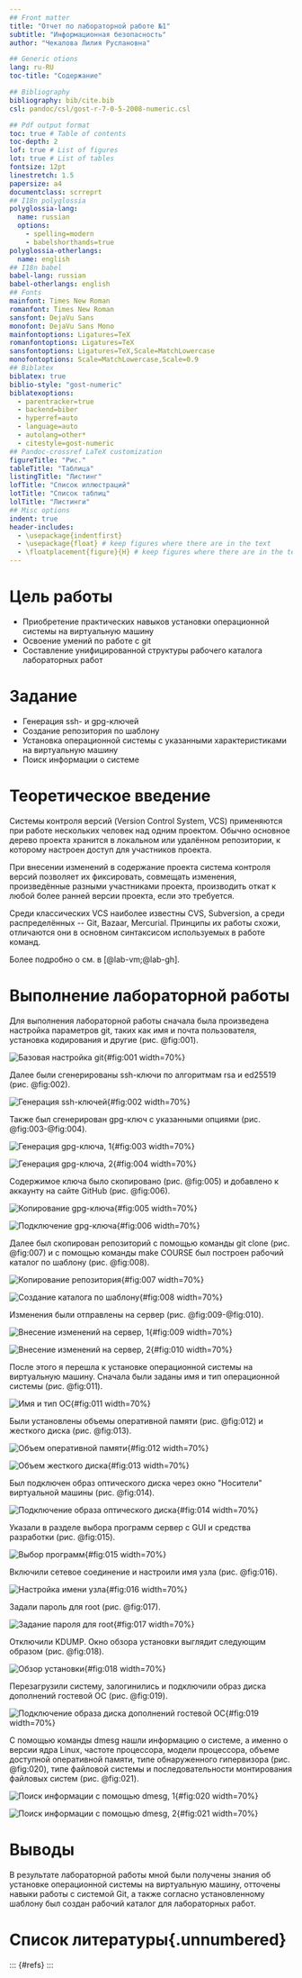 ```yaml
---
## Front matter
title: "Отчет по лабораторной работе №1"
subtitle: "Информационная безопасность"
author: "Чекалова Лилия Руслановна"

## Generic otions
lang: ru-RU
toc-title: "Содержание"

## Bibliography
bibliography: bib/cite.bib
csl: pandoc/csl/gost-r-7-0-5-2008-numeric.csl

## Pdf output format
toc: true # Table of contents
toc-depth: 2
lof: true # List of figures
lot: true # List of tables
fontsize: 12pt
linestretch: 1.5
papersize: a4
documentclass: scrreprt
## I18n polyglossia
polyglossia-lang:
  name: russian
  options:
	- spelling=modern
	- babelshorthands=true
polyglossia-otherlangs:
  name: english
## I18n babel
babel-lang: russian
babel-otherlangs: english
## Fonts
mainfont: Times New Roman
romanfont: Times New Roman
sansfont: DejaVu Sans
monofont: DejaVu Sans Mono
mainfontoptions: Ligatures=TeX
romanfontoptions: Ligatures=TeX
sansfontoptions: Ligatures=TeX,Scale=MatchLowercase
monofontoptions: Scale=MatchLowercase,Scale=0.9
## Biblatex
biblatex: true
biblio-style: "gost-numeric"
biblatexoptions:
  - parentracker=true
  - backend=biber
  - hyperref=auto
  - language=auto
  - autolang=other*
  - citestyle=gost-numeric
## Pandoc-crossref LaTeX customization
figureTitle: "Рис."
tableTitle: "Таблица"
listingTitle: "Листинг"
lofTitle: "Список иллюстраций"
lotTitle: "Список таблиц"
lolTitle: "Листинги"
## Misc options
indent: true
header-includes:
  - \usepackage{indentfirst}
  - \usepackage{float} # keep figures where there are in the text
  - \floatplacement{figure}{H} # keep figures where there are in the text
---
```


# Цель работы

- Приобретение практических навыков установки операционной системы на виртуальную машину
- Освоение умений по работе с git
- Составление унифицированной структуры рабочего каталога лабораторных работ

# Задание

- Генерация ssh- и gpg-ключей
- Создание репозитория по шаблону
- Установка операционной системы с указанными характеристиками на виртуальную машину
- Поиск информации о системе

# Теоретическое введение

Системы контроля версий (Version Control System, VCS) применяются при работе нескольких человек над одним проектом. Обычно основное дерево проекта хранится в локальном или удалённом репозитории, к которому настроен доступ для участников проекта.

При внесении изменений в содержание проекта система контроля версий позволяет их фиксировать, совмещать изменения, произведённые разными участниками проекта, производить откат к любой более ранней версии проекта, если это требуется.

Среди классических VCS наиболее известны CVS, Subversion, а среди распределённых -- Git, Bazaar, Mercurial. Принципы их работы схожи, отличаются они в основном синтаксисом используемых в работе команд.

Более подробно о см. в [@lab-vm;@lab-gh].

# Выполнение лабораторной работы

Для выполнения лабораторной работы сначала была произведена настройка параметров git, таких как имя и почта пользователя, установка кодирования и другие (рис. @fig:001).

![Базовая настройка git](image/1.png){#fig:001 width=70%}

Далее были сгенерированы ssh-ключи по алгоритмам rsa и ed25519 (рис. @fig:002).

![Генерация ssh-ключей](image/2.png){#fig:002 width=70%}

Также был сгенерирован gpg-ключ с указанными опциями (рис. @fig:003-@fig:004).

![Генерация gpg-ключа, 1](image/3.png){#fig:003 width=70%}

![Генерация gpg-ключа, 2](image/4.png){#fig:004 width=70%}

Содержимое ключа было скопировано (рис. @fig:005) и добавлено к аккаунту на сайте GitHub (рис. @fig:006).

![Копирование gpg-ключа](image/5.png){#fig:005 width=70%}

![Подключение gpg-ключа](image/6.png){#fig:006 width=70%}

Далее был скопирован репозиторий с помощью команды git clone (рис. @fig:007) и с помощью команды make COURSE был построен рабочий каталог по шаблону (рис. @fig:008).

![Копирование репозитория](image/7.png){#fig:007 width=70%}

![Создание каталога по шаблону](image/8.png){#fig:008 width=70%}

Изменения были отправлены на сервер (рис. @fig:009-@fig:010).

![Внесение изменений на сервер, 1](image/9.png){#fig:009 width=70%}

![Внесение изменений на сервер, 2](image/10.png){#fig:010 width=70%}

После этого я перешла к установке операционной системы на виртуальную машину. Сначала были заданы имя и тип операционной системы (рис. @fig:011).

![Имя и тип ОС](image/11.png){#fig:011 width=70%}

Были установлены объемы оперативной памяти (рис. @fig:012) и жесткого диска (рис. @fig:013).

![Объем оперативной памяти](image/12.png){#fig:012 width=70%}

![Объем жесткого диска](image/13.png){#fig:013 width=70%}

Был подключен образ оптического диска через окно "Носители" виртуальной машины (рис. @fig:014).

![Подключение образа оптического диска](image/14.png){#fig:014 width=70%}

Указали в разделе выбора программ сервер с GUI и средства разработки (рис. @fig:015).

![Выбор программ](image/15.png){#fig:015 width=70%}

Включили сетевое соединение и настроили имя узла (рис. @fig:016).

![Настройка имени узла](image/16.png){#fig:016 width=70%}

Задали пароль для root (рис. @fig:017).

![Задание пароля для root](image/17.png){#fig:017 width=70%}

Отключили KDUMP. Окно обзора установки выглядит следующим образом (рис. @fig:018).

![Обзор установки](image/18.png){#fig:018 width=70%}

Перезагрузили систему, залогинились и подключили образ диска дополнений гостевой ОС (рис. @fig:019).

![Подключение образа диска дополнений гостевой ОС](image/19.png){#fig:019 width=70%}

С помощью команды dmesg нашли информацию о системе, а именно о версии ядра Linux, частоте процессора, модели процессора, объеме доступной оперативной памяти, типе обнаруженного гипервизора (рис. @fig:020), типе файловой системы и последовательности монтирования файловых систем (рис. @fig:021).

![Поиск информации с помощью dmesg, 1](image/20.png){#fig:020 width=70%}

![Поиск информации с помощью dmesg, 2](image/21.png){#fig:021 width=70%}

# Выводы

В результате лабораторной работы мной были получены знания об установке операционной системы на виртуальную машину, отточены навыки работы с системой Git, а также согласно установленному шаблону был создан рабочий каталог для лабораторных работ.

# Список литературы{.unnumbered}

::: {#refs}
:::
